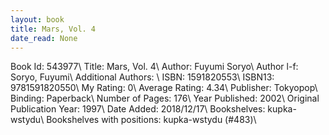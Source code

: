```yaml
---
layout: book
title: Mars, Vol. 4
date_read: None
---
```


Book Id: 543977\ 
Title: Mars, Vol. 4\ 
Author: Fuyumi Soryo\ 
Author l-f: Soryo, Fuyumi\ 
Additional Authors: \ 
ISBN: 1591820553\ 
ISBN13: 9781591820550\ 
My Rating: 0\ 
Average Rating: 4.34\ 
Publisher: Tokyopop\ 
Binding: Paperback\ 
Number of Pages: 176\ 
Year Published: 2002\ 
Original Publication Year: 1997\ 
Date Added: 2018/12/17\ 
Bookshelves: kupka-wstydu\ 
Bookshelves with positions: kupka-wstydu (#483)\ 

